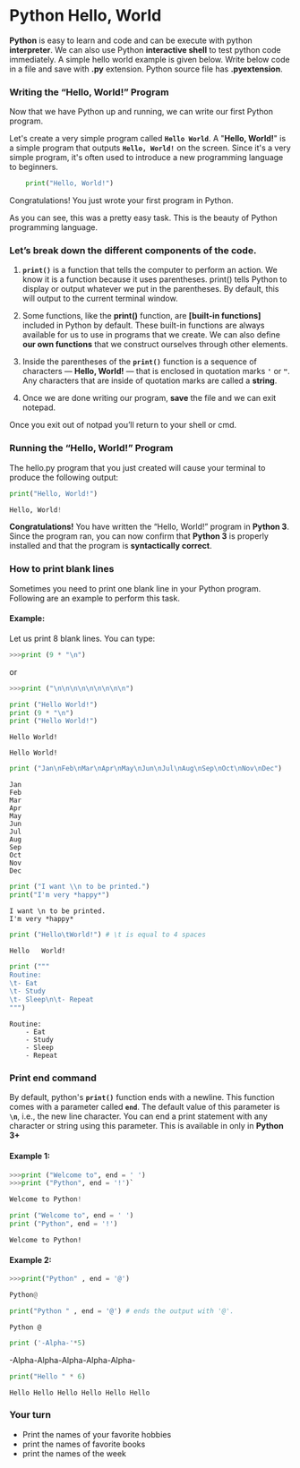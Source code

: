 # Python Hello, World

**Python** is easy to learn and code and can be execute with python **interpreter**. We can also use Python **interactive shell** to test python code immediately. A simple hello world example is given below. Write below code in a file and save with **.py** extension. Python source file has **.pyextension**. 

### Writing the “Hello, World!” Program

Now that we have Python up and running, we can write our first Python program.

Let's create a very simple program called **`Hello World`**. A "**Hello, World!**" is a simple program that outputs **`Hello, World!`** on the screen. Since it's a very simple program, it's often used to introduce a new programming language to beginners.

```py
    print("Hello, World!")
```

Congratulations! You just wrote your first program in Python.

As you can see, this was a pretty easy task. This is the beauty of Python programming language.

### Let’s break down the different components of the code.

1. **`print()`** is a function that tells the computer to perform an action. We know it is a function because it uses parentheses. print() tells Python to display or output whatever we put in the parentheses. By default, this will output to the current terminal window.

2. Some functions, like the **print()** function, are **[built-in functions]** included in Python by default. These built-in functions are always available for us to use in programs that we create. We can also define **our own functions** that we construct ourselves through other elements.

3. Inside the parentheses of the **`print()`** function is a sequence of characters — **Hello, World!** — that is enclosed in quotation marks **`'`** or **`"`**. Any characters that are inside of quotation marks are called a **string**.

4. Once we are done writing our program, **save** the file and we can exit notepad.

Once you exit out of notpad you’ll return to your shell or cmd.  

### Running the “Hello, World!” Program

The hello.py program that you just created will cause your terminal to produce the following output:


```python
print("Hello, World!")
```
```python
Hello, World!
```

    
**Congratulations!** You have written the “Hello, World!” program in **Python 3**.
Since the program ran, you can now confirm that **Python 3** is properly installed and that the program is **syntactically correct**.

### How to print blank lines

Sometimes you need to print one blank line in your Python program. Following are an example to perform this task.

#### Example:

Let us print 8 blank lines. You can type:

```python
>>>print (9 * "\n")
```
or

```python
>>>print ("\n\n\n\n\n\n\n\n\n")
```

```python
print ("Hello World!")
print (9 * "\n")
print ("Hello World!")
```

    Hello World!
    
    Hello World!
    


```python
print ("Jan\nFeb\nMar\nApr\nMay\nJun\nJul\nAug\nSep\nOct\nNov\nDec")
```

    Jan
    Feb
    Mar
    Apr
    May
    Jun
    Jul
    Aug
    Sep
    Oct
    Nov
    Dec
    


```python
print ("I want \\n to be printed.")
print("I'm very *happy*")
```

    I want \n to be printed.
    I'm very *happy*
    


```python
print ("Hello\tWorld!") # \t is equal to 4 spaces
```

    Hello	World!
    


```python
print ("""
Routine:
\t- Eat
\t- Study
\t- Sleep\n\t- Repeat
""")
```
    Routine:
    	- Eat
    	- Study
    	- Sleep
    	- Repeat
    
    

### Print end command

By default, python's **`print()`** function ends with a newline. This function comes with a parameter called **`end`**. The default value of this parameter is **`\n`**, i.e., the new line character. You can end a print statement with any character or string using this parameter. This is available in only in **Python 3+**

#### Example 1:

```python
>>>print ("Welcome to", end = ' ') 
>>>print ("Python", end = '!')`

Welcome to Python!
```


```python
print ("Welcome to", end = ' ') 
print ("Python", end = '!')
```

    Welcome to Python!

#### Example 2:

```python
>>>print("Python" , end = '@')

Python@
```


```python
print("Python " , end = '@') # ends the output with '@'.
```

    Python @


```python
print ('-Alpha-'*5)
```

   -Alpha-Alpha-Alpha-Alpha-Alpha-
    

```python
print("Hello " * 6)
```

    Hello Hello Hello Hello Hello Hello 
    


### Your turn
- Print the names of your favorite hobbies
- print the names of favorite books
- print the names of the week
